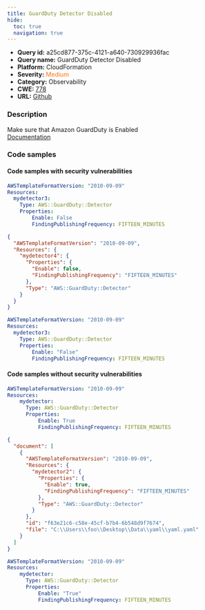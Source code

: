 ```yaml
---
title: GuardDuty Detector Disabled
hide:
  toc: true
  navigation: true
---
```


<style>
  .highlight .hll {
    background-color: #ff171742;
  }
  .md-content {
    max-width: 1100px;
    margin: 0 auto;
  }
</style>

-   **Query id:** a25cd877-375c-4121-a640-730929936fac
-   **Query name:** GuardDuty Detector Disabled
-   **Platform:** CloudFormation
-   **Severity:** <span style="color:#ff7213">Medium</span>
-   **Category:** Observability
-   **CWE:** <a href="https://cwe.mitre.org/data/definitions/778.html" onclick="newWindowOpenerSafe(event, 'https://cwe.mitre.org/data/definitions/778.html')">778</a>
-   **URL:** [Github](https://github.com/Checkmarx/kics/tree/master/assets/queries/cloudFormation/aws/guardduty_detector_disabled)

### Description
Make sure that Amazon GuardDuty is Enabled<br>
[Documentation](https://docs.aws.amazon.com/AWSCloudFormation/latest/UserGuide/aws-resource-guardduty-detector.html)

### Code samples
#### Code samples with security vulnerabilities
```yaml title="Positive test num. 1 - yaml file" hl_lines="6"
AWSTemplateFormatVersion: "2010-09-09"
Resources:
  mydetector3:
    Type: AWS::GuardDuty::Detector
    Properties:
        Enable: False
        FindingPublishingFrequency: FIFTEEN_MINUTES

```
```json title="Positive test num. 2 - json file" hl_lines="6"
{
  "AWSTemplateFormatVersion": "2010-09-09",
  "Resources": {
    "mydetector4": {
      "Properties": {
        "Enable": false,
        "FindingPublishingFrequency": "FIFTEEN_MINUTES"
      },
      "Type": "AWS::GuardDuty::Detector"
    }
  }
}

```
```yaml title="Positive test num. 3 - yaml file" hl_lines="6"
AWSTemplateFormatVersion: "2010-09-09"
Resources:
  mydetector3:
    Type: AWS::GuardDuty::Detector
    Properties:
        Enable: "False"
        FindingPublishingFrequency: FIFTEEN_MINUTES

```


#### Code samples without security vulnerabilities
```yaml title="Negative test num. 1 - yaml file"
AWSTemplateFormatVersion: "2010-09-09"
Resources:
    mydetector:
      Type: AWS::GuardDuty::Detector
      Properties:
          Enable: True
          FindingPublishingFrequency: FIFTEEN_MINUTES

```
```json title="Negative test num. 2 - json file"
{
  "document": [
    {
      "AWSTemplateFormatVersion": "2010-09-09",
      "Resources": {
        "mydetector2": {
          "Properties": {
            "Enable": true,
            "FindingPublishingFrequency": "FIFTEEN_MINUTES"
          },
          "Type": "AWS::GuardDuty::Detector"
        }
      },
      "id": "f63e21c6-c58e-45cf-b7b4-6b548d9f7674",
      "file": "C:\\Users\\foo\\Desktop\\Data\\yaml\\yaml.yaml"
    }
  ]
}

```
```yaml title="Negative test num. 3 - yaml file"
AWSTemplateFormatVersion: "2010-09-09"
Resources:
    mydetector:
      Type: AWS::GuardDuty::Detector
      Properties:
          Enable: "True"
          FindingPublishingFrequency: FIFTEEN_MINUTES

```
